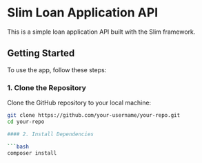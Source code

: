 # Slim Loan Application API

This is a simple loan application API built with the Slim framework.

## Getting Started

To use the app, follow these steps:

### 1. Clone the Repository

Clone the GitHub repository to your local machine:

```bash
git clone https://github.com/your-username/your-repo.git
cd your-repo

#### 2. Install Dependencies

```bash
composer install